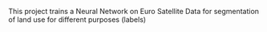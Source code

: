 This project trains a Neural Network on Euro Satellite Data for segmentation of land use for different purposes (labels)
